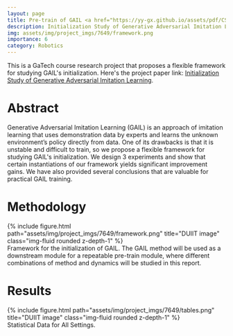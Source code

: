 ```yaml
---
layout: page
title: Pre-train of GAIL <a href="https://yy-gx.github.io/assets/pdf/CS_7649___Final.pdf" target="_blank" rel="noopener noreferrer" class="float-right"><i class="fas fa-file-pdf"></i></a>
description: Initialization Study of Generative Adversarial Imitation Learning
img: assets/img/project_imgs/7649/framework.png
importance: 6
category: Robotics
---
```


This is a GaTech course research project that proposes a flexible framework for studying GAIL's initialization. Here's the project paper link: [Initialization Study of Generative Adversarial Imitation Learning](https://yy-gx.github.io/assets/pdf/CS_7649___Final.pdf).


# Abstract 
Generative Adversarial Imitation Learning (GAIL) is an approach of imitation learning that uses demonstration data by experts and learns the unknown environment’s policy directly from data. One of its drawbacks is that it is unstable and difficult to train, so we propose a flexible framework for studying GAIL's initialization. We design 3 experiments and show that certain instantiations of our framework yields significant improvement gains. We have also provided several conclusions that are valuable for practical GAIL training.

# Methodology
<div class="row">
    <div class="col-sm mt-3 mt-md-0">
        {% include figure.html path="assets/img/project_imgs/7649/framework.png" title="DUIIT image" class="img-fluid rounded z-depth-1" %}
    </div>
</div>
<div class="caption">
    Framework for the initialization of GAIL. The GAIL method will be used as a downstream module for a repeatable pre-train module, where different combinations of method and dynamics will be studied in this report.
</div>

# Results
<div class="row">
    <div class="col-sm mt-3 mt-md-0">
        {% include figure.html path="assets/img/project_imgs/7649/tables.png" title="DUIIT image" class="img-fluid rounded z-depth-1" %}
    </div>
</div>
<div class="caption">
    Statistical Data for All Settings.
</div>
